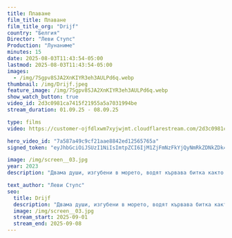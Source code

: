 ```yaml
---
title: Плаване
film_title: Плаване
film_title_org: "Drijf"
country: "Белгия"
Director: "Леви Ступс"
Production: "Лунаниме"
minutes: 15
date: 2025-08-03T11:43:54-05:00
lastmod: 2025-08-03T11:43:54-05:00
images:
  - /img/7Sgpv8SJA2XnKIYR3eh3AULPd6q.webp
thumbnail: /img/Drijf.jpeg
feature_image: /img/7Sgpv8SJA2XnKIYR3eh3AULPd6q.webp
show_watch_button: true
video_id: 2d3c0981ca7415f21955a5a7031994be
stream_duration: 01.09.25 - 08.09.25

type: films
video: https://customer-ojfdlxwm7xyjwjmt.cloudflarestream.com/2d3c0981ca7415f21955a5a7031994be/iframe?preload=true

hero_video_id: "7a587a49c9cf21aae8842ed12565765a"
signed_token: "eyJhbGciOiJSUzI1NiIsImtpZCI6IjM1ZjFmNzFkYjQyNmRkZDNkZDk4NGZjMzdlZTllOGJmIn0.eyJzdWIiOiI3NWQ3NDJiNDE5ZDQyZTA0ZGRhZWQ5OTMxYzhjNWY1MyIsImtpZCI6IjM1ZjFmNzFkYjQyNmRkZDNkZDk4NGZjMzdlZTllOGJmIiwiZXhwIjoiMTc1NjgwMzYzNyIsIm5iZiI6IjE3NTY3OTY0MzciLCJhY2Nlc3NSdWxlcyI6W3siYWN0aW9uIjoiYWxsb3ciLCJ0eXBlIjoiaXAuZ2VvaXAuY291bnRyeSIsImNvdW50cnkiOlsiQkciXX1dfQ.ZBEf6iKdRRUQs0ZWsa9rcbIMsW2rlkfxDw7ox-Pw-JyadIv60vxgXTCmfJyMD6b4eq4LzvBillF8Z_Zkc2OSKB1SvKgYRg4s0oD4ipmGglZr7rxoaF9GREwg4wWBWCkioxLugpAMHvhm_3pFqxvN_qBAJ7Mxz4yzAGd6FKtjh0moTTHlt5sQ84C0_FcyK_QmfO04erD2Oe_YMRcRWxBN6BCeqqXV_tzYLdfJsRGokJBs-VDv_0Et_lIppMLDtpJJy9f_fzSgU_HVhK4HyxK4ys7fZACnCpuGgWTA4j9A_8ZFvlKLGlkyzBlWSzk6bV_G3EWdrsR430O2I2P8WwvUhA"

image: /img/screen__03.jpg
year: 2023
description: "Двама души, изгубени в морето, водят кървава битка както за оцеляването си, така и за спасяването на връзката си."

text_author: "Леви Ступс"
seo:
  title: Drijf
  description: "Двама души, изгубени в морето, водят кървава битка както за оцеляването си, така и за спасяването на връзката си."
  image: /img/screen__03.jpg
  stream_start: 2025-09-01
  stream_end: 2025-09-08
---
```


